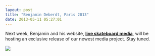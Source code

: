 ```yaml
---
layout: post
title: "Benjamin Deberdt, Paris 2013"
date: 2013-05-11 05:27:01
---
```


<p>Next week, Benjamin and his website, <strong><a href="http://www.liveskateboardmedia.com">live skateboard media</a></strong>, will be hosting an exclusive release of our newest media project. Stay tuned.</p>
<p><img src="http://media.tumblr.com/7a95f49cb1e36c522c981e21bf834919/tumblr_inline_mmmcgqvUXD1qz4rgp.jpg"/></p>
